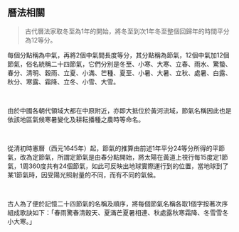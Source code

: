 ## 曆法相關

> 古代曆法家取冬至為1年的開始，將冬至到次1年冬至整個回歸年的時間平分為12等分。

每個分點稱為中氣，再將2個中氣間長度等分，其分點稱為節氣，12個中氣加12個節氣，俗名統稱二十四節氣，它們分別是冬至、小寒、大寒、立春、雨水、驚蟄、春分、清明、穀雨、立夏、小滿、芒種、夏至、小暑、大暑、立秋、處暑、白露、秋分、寒露、霜降、立冬、小雪、大雪。

<br />

由於中國各朝代領域大都在中原附近，亦即大抵位於黃河流域，節氣名稱因此也是依該地區氣候寒暑變化及耕耘播種之農時等命名。

<br />

從清初時憲曆（西元1645年）起，節氣的推算由前述1年平分24等分所得的平節氣，改為定節氣，所謂定節氣是由春分點開始，將太陽在黃道上視行每15度定1節氣，1周360度共有24個節氣，如此可反映出地球實際運行到的位置，當地球到了某1節氣時，因受陽光照射量的不同，而有不同的氣候。

<br />

古人為了便於記憶二十四節氣的名稱及順序，將每個節氣名稱各取1個字按著次序組成歌訣如下：「春雨驚春清穀天、夏滿芒夏暑相連、秋處露秋寒霜降、冬雪雪冬小大寒。」